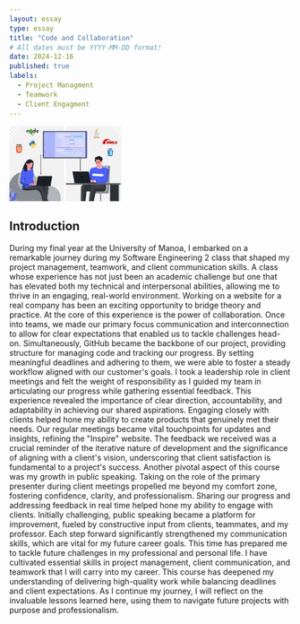 ```yaml
---
layout: essay
type: essay
title: "Code and Collaboration"
# All dates must be YYYY-MM-DD format!
date: 2024-12-16
published: true
labels:
  - Project Managment
  - Teamwork
  - Client Engagment
---
```


<img width="200px" class="rounded float-start pe-4" src="../img/CodeTgPic.jpg">

## Introduction
  During my final year at the University of Manoa, I embarked on a remarkable journey during my Software Engineering 2 class that shaped my project management, teamwork, and client communication skills. A class whose experience has not just been an academic challenge but one that has elevated both my technical and interpersonal abilities, allowing me to thrive in an engaging, real-world environment. Working on a website for a real company has been an exciting opportunity to bridge theory and practice. At the core of this experience is the power of collaboration. Once into teams, we made our primary focus communication and interconnection to allow for clear expectations that enabled us to tackle challenges head-on. Simultaneously, GitHub became the backbone of our project, providing structure for managing code and tracking our progress. By setting meaningful deadlines and adhering to them, we were able to foster a steady workflow aligned with our customer's goals. I took a leadership role in client meetings and felt the weight of responsibility as I guided my team in articulating our progress while gathering essential feedback. This experience revealed the importance of clear direction, accountability, and adaptability in achieving our shared aspirations. Engaging closely with clients helped hone my ability to create products that genuinely met their needs. Our regular meetings became vital touchpoints for updates and insights, refining the "Inspire" website. The feedback we received was a crucial reminder of the iterative nature of development and the significance of aligning with a client's vision, underscoring that client satisfaction is fundamental to a project's success. Another pivotal aspect of this course was my growth in public speaking. Taking on the role of the primary presenter during client meetings propelled me beyond my comfort zone, fostering confidence, clarity, and professionalism. Sharing our progress and addressing feedback in real time helped hone my ability to engage with clients. Initially challenging, public speaking became a platform for improvement, fueled by constructive input from clients, teammates, and my professor. Each step forward significantly strengthened my communication skills, which are vital for my future career goals.
This time has prepared me to tackle future challenges in my professional and personal life. I have cultivated essential skills in project management, client communication, and teamwork that I will carry into my career. This course has deepened my understanding of delivering high-quality work while balancing deadlines and client expectations. As I continue my journey, I will reflect on the invaluable lessons learned here, using them to navigate future projects with purpose and professionalism. 
